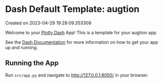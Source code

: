 # Dash Default Template: augtion

Created on 2023-04-29 19:28:09.353308

Welcome to your [Plotly Dash](https://plotly.com/dash/) App! This is a template for your augtion app.

See the [Dash Documentation](https://dash.plotly.com/introduction) for more information on how to get your app up and running.

## Running the App

Run `src/app.py` and navigate to http://127.0.0.1:8050/ in your browser.